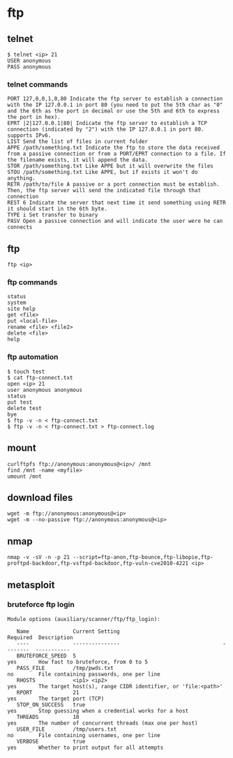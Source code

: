 # ftp

## telnet

    $ telnet <ip> 21
    USER anonymous
    PASS anonymous

### telnet commands

    PORT 127,0,0,1,0,80 Indicate the ftp server to establish a connection with the IP 127.0.0.1 in port 80 (you need to put the 5th char as "0" and the 6th as the port in decimal or use the 5th and 6th to express the port in hex).
    EPRT |2|127.0.0.1|80| Indicate the ftp server to establish a TCP connection (indicated by "2") with the IP 127.0.0.1 in port 80. supports IPv6.
    LIST Send the list of files in current folder
    APPE /path/something.txt Indicate the ftp to store the data received from a passive connection or from a PORT/EPRT connection to a file. If the filename exists, it will append the data.
    STOR /path/something.txt Like APPE but it will overwrite the files
    STOU /path/something.txt Like APPE, but if exists it won't do anything.
    RETR /path/to/file A passive or a port connection must be establish. Then, the ftp server will send the indicated file through that connection
    REST 6 Indicate the server that next time it send something using RETR it should start in the 6th byte.
    TYPE i Set transfer to binary
    PASV Open a passive connection and will indicate the user were he can connects

## ftp

    ftp <ip>

### ftp commands

    status
    system
    site help
    get <file>
    put <local-file>
    rename <file> <file2>
    delete <file>
    help

### ftp automation

    $ touch test
    $ cat ftp-connect.txt
    open <ip> 21
    user anonymous anonymous
    status
    put test
    delete test
    bye
    $ ftp -v -n < ftp-connect.txt
    $ ftp -v -n < ftp-connect.txt > ftp-connect.log

## mount

    curlftpfs ftp://anonymous:anonymous@<ip>/ /mnt
    find /mnt -name <myfile>
    umount /mnt

## download files

    wget -m ftp://anonymous:anonymous@<ip>
    wget -m --no-passive ftp://anonymous:anonymous@<ip>

## nmap

    nmap -v -sV -n -p 21 --script=ftp-anon,ftp-bounce,ftp-libopie,ftp-proftpd-backdoor,ftp-vsftpd-backdoor,ftp-vuln-cve2010-4221 <ip>

## metasploit

### bruteforce ftp login

    Module options (auxiliary/scanner/ftp/ftp_login):

       Name              Current Setting                                 Required  Description
       ----              ---------------                                 --------  -----------
       BRUTEFORCE_SPEED  5                                               yes       How fast to bruteforce, from 0 to 5
       PASS_FILE         /tmp/pwds.txt                                   no        File containing passwords, one per line
       RHOSTS            <ip1> <ip2>                                     yes       The target host(s), range CIDR identifier, or 'file:<path>'
       RPORT             21                                              yes       The target port (TCP)
       STOP_ON_SUCCESS   true                                            yes       Stop guessing when a credential works for a host
       THREADS           10                                              yes       The number of concurrent threads (max one per host)
       USER_FILE         /tmp/users.txt                                  no        File containing usernames, one per line
       VERBOSE           true                                            yes       Whether to print output for all attempts
